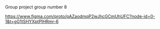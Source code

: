 	

Group project 
group number 8

https://www.figma.com/proto/pAZaodmqP2wJhcGCmUhUFC?node-id=0-1&t=gG1tSHYXptPIHRmr-6

